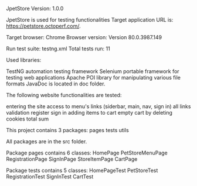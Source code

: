 JpetStore
Version: 1.0.0

JpetStore is used for testing functionalities
Target application URL is: https://petstore.octoperf.com/.

Target browser: Chrome
Browser version: Version 80.0.3987.149

Run test suite: testng.xml Total tests run: 11

Used libraries:

TestNG automation testing framework
Selenium portable framework for testing web applications
Apache POI library for manipulating various file formats
JavaDoc is located in doc folder.

The following website functionalities are tested:

entering the site
access to menu's links (siderbar, main, nav, sign in)
all links validation
register
sign in
adding items to cart
empty cart by deleting cookies
total sum 


This project contains 3 packages:
pages
tests
utils

All packages are in the src folder.

Package pages contains 6 classes:
HomePage
PetStoreMenuPage
RegistrationPage
SignInPage
StoreItemPage
CartPage

Package tests contains 5 classes:
HomePageTest
PetStoreTest
RegistrationTest
SignInTest
CartTest



